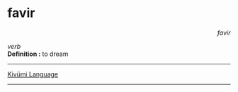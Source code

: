 
# favir

<div align="right"><i>favir</i></div>

*verb*  
**Definition :** to dream  

---

[Kivümi Language](../README.md)

---
